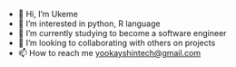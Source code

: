 - 👋 Hi, I’m Ukeme
- 👀 I’m interested in python, R language
- 🌱 I’m currently studying to become a software engineer
- 💞️ I’m looking to collaborating with others on projects
- 📫 How to reach me yookayshintech@gmail.com

<!---
Yookayshin/Yookayshin is a ✨ special ✨ repository because its `README.md` (this file) appears on your GitHub profile.
You can click the Preview link to take a look at your changes.
--->
